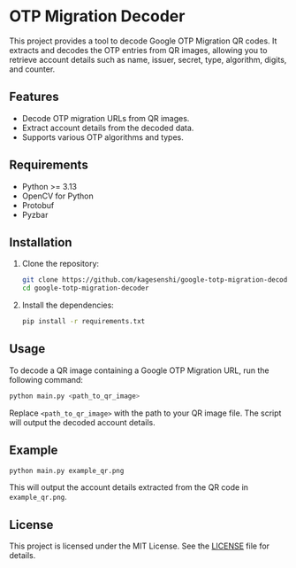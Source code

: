 # OTP Migration Decoder

This project provides a tool to decode Google OTP Migration QR codes. It extracts and decodes the OTP entries from QR images, allowing you to retrieve account details such as name, issuer, secret, type, algorithm, digits, and counter.

## Features

- Decode OTP migration URLs from QR images.
- Extract account details from the decoded data.
- Supports various OTP algorithms and types.

## Requirements

- Python >= 3.13
- OpenCV for Python
- Protobuf
- Pyzbar

## Installation

1. Clone the repository:

   ```bash
   git clone https://github.com/kagesenshi/google-totp-migration-decoder.git
   cd google-totp-migration-decoder
   ```

2. Install the dependencies:

   ```bash
   pip install -r requirements.txt
   ```

## Usage

To decode a QR image containing a Google OTP Migration URL, run the following command:

```bash
python main.py <path_to_qr_image>
```

Replace `<path_to_qr_image>` with the path to your QR image file. The script will output the decoded account details.

## Example

```bash
python main.py example_qr.png
```

This will output the account details extracted from the QR code in `example_qr.png`.

## License

This project is licensed under the MIT License. See the [LICENSE](LICENSE) file for details.